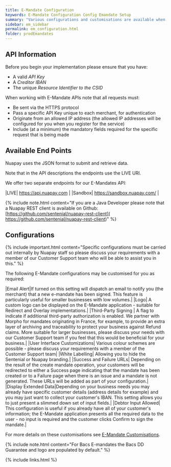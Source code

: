 ```yaml
---
title: E-Mandate Configuration
keywords: E-Mandate Configuration Config Emandate Setup
summary: "Various configurations and customisations are available when setting up your E-Mandates solution."
sidebar: em_sidebar
permalink: em_configuration.html
folder: prodEmandates
---
```



## API Information

Before you begin your implementation please ensure that you have:

* A valid *API Key*
* A *Creditor IBAN*
* The unique *Resource Identifier to the CSID*

When working with E-Mandate APIs note that all requests must:

* Be sent via the HTTPS protocol
* Pass a specific API Key unique to each merchant, for authentication
* Originate from an allowed IP address (the allowed IP addresses will be configured for you when you register for the service)
* Include (at a minimum) the mandatory fields required for the specific request that is being made


## Available End Points

Nuapay uses the JSON format to submit and retrieve data.

Note that in the API descriptions the endpoints use the LIVE URI.

We offer two separate endpoints for our E-Mandates API:

|LIVE| https://api.nuapay.com |
|Sandbox| https://sandbox.nuapay.com/ |


{% include note.html content="If you are a Java Developer please note that a Nuapay REST client is available on Github: [https://github.com/sentenial/nuapay-rest-client]( https://github.com/sentenial/nuapay-rest-client)" %}

## Configurations

{% include important.html content="Specific configurations must be carried out internally by Nuapay staff so please discuss your requirements with a member of our Customer Support team who will be able to assist you in this." %}

The following E-Mandate configurations may be customised for you as required:


|Email Alert|If turned on this setting will dispatch an email to notify you (the merchant) that a new e-mandate has been signed. This feature is particularly useful for smaller businesses with low volumes.|
|Logo| A custom logo can be displayed on the E-Mandate application - suitable for Redirect and Overlay implementations.|
|Third-Party Signing | A flag to indicate if additional third-party authorization is enabled. We partner with Morpho for mandates originating in France, for example, to provide an extra layer of archiving and traceability to protect your business against Refund claims. More suitable for larger businesses, please discuss your needs with our Customer Support team if you feel that this would be beneficial for your business.|
|User Interface Customizations| Various colour schemes are possible - please discuss your requirements with a member of the Customer Support team|
|White Labelling| Allowing you to hide the Sentenial or Nuapay branding.|
|Success and Failure URLs| Depending on the result of the create mandate operation, your customers will be redirected to either a Success page indicating that the mandate has been created or to a Failure page when there is an issue and a mandate is not generated. These URLs will be added as part of your configuration.|
|Display Extended Data|Depending on your business needs you may already have specific customer details (address details for example) and you may just want to collect your customer's IBAN. This setting allows you to just present a slimmed down set of input fields.|
|Debtor Input Allowed| This configuration is useful if you already have all of your customer's information; the E-Mandate application presents all the required data to the user - no input is required and the customer clicks Confirm to sign the mandate.|


For more details on these customisations see [E-Mandate Customisations](em_uicustomisations.html).


{% include note.html content="For Bacs E-mandates the Bacs DD Guarantee and logo are populated by default." %}


{% include links.html %}
